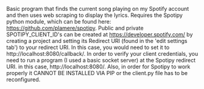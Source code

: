 Basic program that finds the current song playing on my Spotify account and then uses web scraping to display the lyrics.
Requires the Spotipy python module, which can be found here: https://github.com/plamere/spotipy. Public and private 
SPOTIPY_CLIENT_ID's can be created at https://developer.spotify.com/ by creating a project and setting its Redirect URI (found 
in the 'edit settings tab') to your redirect URI. In this case, you would need to set it to http://localhost:8080/callback/. 
In order to verify your client credentials, you need to run a program (I used a basic socket server) at the Spotipy redirect 
URI. in this case, http://localhost:8080/. Also, in order for Spotipy to work properly it CANNOT BE INSTALLED VIA PIP or the 
client.py file has to be reconfigured. 
